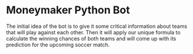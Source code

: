 # Moneymaker Python Bot
The initial idea of the bot is to give it some critical information about teams that will play against each other. Then it will apply our unique formula to calculate the winning chances of both teams and will come up with its prediction for the upcoming soccer match.
